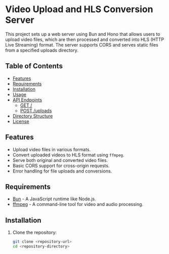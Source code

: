 # Video Upload and HLS Conversion Server

This project sets up a web server using Bun and Hono that allows users to upload video files, which are then processed and converted into HLS (HTTP Live Streaming) format. The server supports CORS and serves static files from a specified uploads directory.

## Table of Contents

- [Features](#features)
- [Requirements](#requirements)
- [Installation](#installation)
- [Usage](#usage)
- [API Endpoints](#api-endpoints)
  - [GET /](#get-)
  - [POST /uploads](#post-uploads)
- [Directory Structure](#directory-structure)
- [License](#license)

## Features

- Upload video files in various formats.
- Convert uploaded videos to HLS format using `ffmpeg`.
- Serve both original and converted video files.
- Basic CORS support for cross-origin requests.
- Error handling for file uploads and conversions.

## Requirements

- [Bun](https://bun.sh/) - A JavaScript runtime like Node.js.
- [ffmpeg](https://ffmpeg.org/) - A command-line tool for video and audio processing.

## Installation

1. Clone the repository:

   ```bash
   git clone <repository-url>
   cd <repository-directory>
   ```
